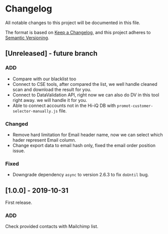 # Changelog
All notable changes to this project will be documented in this file.

The format is based on [Keep a Changelog](https://keepachangelog.com/en/1.0.0/),
and this project adheres to [Semantic Versioning](https://semver.org/spec/v2.0.0.html).

## [Unreleased] - future branch
### ADD
- Compare with our blacklist too
- Connect to CSE tools, after compared the list, we well handle cleaned scan and download the result for you.
- Connect to DataValidation API, right now we can also do DV in this tool right away. we will handle it for you.
- Able to connect accounts not in the Hi-iQ DB with `promot-customer-selector-manually.js` file.
### Changed
- Remove hard limitation for Email header name, now we can select which hader represent Email column.
- Change export data to email hash only, fixed the email order position issue.
### Fixed
- Downgrade dependency `async` to version 2.6.3 to fix `doUntil` bug.

## [1.0.0] - 2019-10-31
First release.
### ADD
Check provided contacts with Mailchimp list.